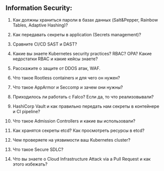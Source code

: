 ## Information Security:

1. Как должны храниться пароли в базах данных (Salt&Pepper, Rainbow Tables, Adaptive Hashing)?

2. Как передавать секреты в application (Secrets management)?

3. Сравните CI/CD SAST и DAST?

4. Какие вы знаете Kubernetes security practices? RBAC? OPA? Какие недостатки RBAC и какие кейсы знаете?

5. Расскажите о защите от DDOS атак, WAF.

6. Что такое Rootless containers и для чего он нужен?

7. Что такое AppArmor и Seccomp и зачем они нужны?

8. Приходилось ли работать с Falco? Если да, то что реализовывали?

9. HashiCorp Vault и как правильно передать нам секреты в контейнере и CI pipeline?

10. Что такое Admission Controllers и какие вы использовали?

11. Как хранятся секреты etcd? Как просмотреть ресурсы в etcd?

12. Чем проверяете на уязвимости ваш Kubernetes cluster?

13. Что такое Secure SDLC?

14. Что вы знаете о Cloud Infrastructure Attack via a Pull Request и как этого избежать?
